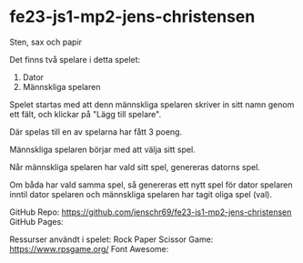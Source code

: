 # fe23-js1-mp2-jens-christensen
 Sten, sax och papir

 Det finns två spelare i detta spelet:
 1. Dator
 2. Männskliga spelaren

 Spelet startas med att denn männskliga spelaren skriver in sitt namn genom ett fält,
 och klickar på "Lägg till spelare".

 Där spelas till en av spelarna har fått 3 poeng.

 Männskliga spelaren börjar med att välja sitt spel.

 Når männskliga spelaren har vald sitt spel, genereras datorns spel.

 Om båda har vald samma spel, så genereras ett nytt spel för dator spelaren inntil dator spelaren
 och männskliga spelaren har tagit oliga spel (val).

 GitHub Repo: https://github.com/jenschr69/fe23-js1-mp2-jens-christensen
 GitHub Pages: 

 Ressurser användt i spelet:
 Rock Paper Scissor Game: https://www.rpsgame.org/ 
 Font Awesome: 
 
